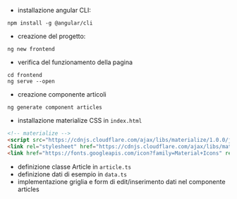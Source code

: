 * installazione angular CLI: 
```
npm install -g @angular/cli
```

* creazione del progetto: 
```
ng new frontend
```

* verifica del funzionamento della pagina
```
cd frontend
ng serve --open
```

* creazione componente articoli
```
ng generate component articles
```

* installazione materialize CSS in `index.html`
```html
<!-- materialize -->
<script src="https://cdnjs.cloudflare.com/ajax/libs/materialize/1.0.0/js/materialize.min.js"></script>
<link rel="stylesheet" href="https://cdnjs.cloudflare.com/ajax/libs/materialize/1.0.0/css/materialize.min.css">
<link href="https://fonts.googleapis.com/icon?family=Material+Icons" rel="stylesheet">
```

* definizione classe Article in `article.ts`
* definizione dati di esempio in `data.ts`
* implementazione griglia e form di edit/inserimento dati nel componente articles